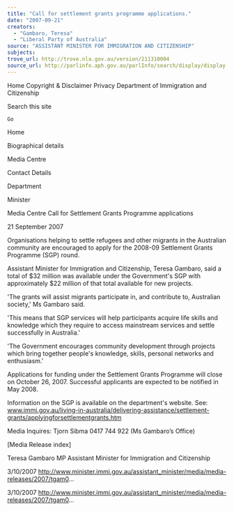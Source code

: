 ```yaml
---
title: "Call for settlement grants programme applications."
date: "2007-09-21"
creators:
  - "Gambaro, Teresa"
  - "Liberal Party of Australia"
source: "ASSISTANT MINISTER FOR IMMIGRATION AND CITIZENSHIP"
subjects:
trove_url: http://trove.nla.gov.au/version/211310004
source_url: http://parlinfo.aph.gov.au/parlInfo/search/display/display.w3p;query=Id%3A%22media/pressrel/IRGO6%22
---
```


 Home  Copyright & Disclaimer  Privacy  Department of Immigration and Citizenship   

 Search this site  

    Go

 Home

 Biographical details 

 Media Centre 

 Contact Details 

 Department 

 Minister 

 Media Centre  Call for Settlement Grants Programme  applications 

 21 September 2007 

 Organisations helping to settle refugees and other migrants in the  Australian community are encouraged to apply for the 2008-09  Settlement Grants Programme (SGP) round. 

 Assistant Minister for Immigration and Citizenship, Teresa  Gambaro, said a total of $32 million was available under the  Government's SGP with approximately $22 million of that total  available for new projects.  

 'The grants will assist migrants participate in, and contribute to,  Australian society,' Ms Gambaro said. 

 'This means that SGP services will help participants acquire life  skills and knowledge which they require to access mainstream  services and settle successfully in Australia.' 

 'The Government encourages community development through  projects which bring together people's knowledge, skills, personal  networks and enthusiasm.' 

 Applications for funding under the Settlement Grants Programme  will close on October 26, 2007. Successful applicants are  expected to be notified in May 2008. 

 Information on the SGP is available on the department's website.   See: www.immi.gov.au/living-in-australia/delivering-assistance/settlement-grants/applyingforsettlementgrants.htm  

 Media Inquires:  Tjorn Sibma  0417 744 922 (Ms Gambaro’s Office) 

 [Media Release index] 

 Teresa Gambaro MP  Assistant Minister for Immigration and Citizenship 

 3/10/2007 http://www.minister.immi.gov.au/assistant_minister/media/media-releases/2007/tgam0...

 3/10/2007 http://www.minister.immi.gov.au/assistant_minister/media/media-releases/2007/tgam0...


